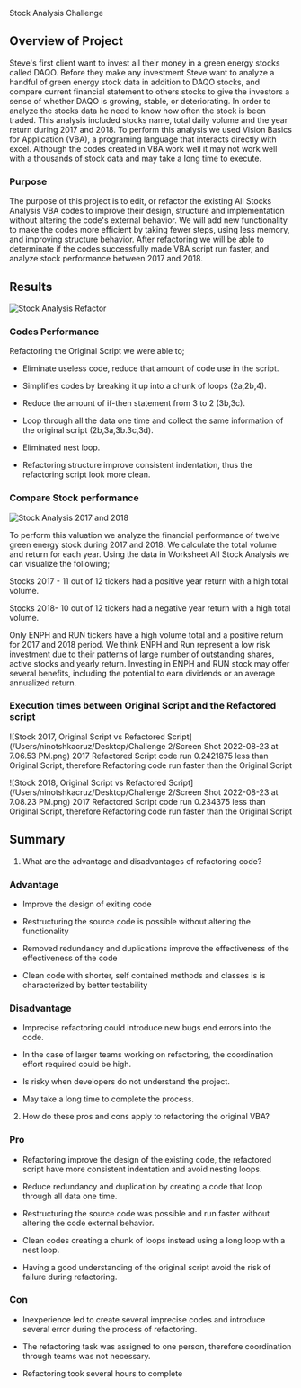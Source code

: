  Stock Analysis Challenge

## Overview of Project 

Steve's first client want to invest all their money in a green energy stocks called DAQO. Before they make any investment Steve want to analyze a handful of green energy stock data in addition to DAQO stocks, and  compare current financial statement to others stocks to give the investors a sense of whether DAQO is growing, stable, or deteriorating. In order to analyze the stocks data he need to know how often the stock is been traded.  This analysis included stocks name, total daily volume and the year return during 2017 and 2018. To perform this analysis we used Vision Basics for Application (VBA), a programing language that interacts directly with excel. Although the codes created in VBA work well it may not work well with a thousands of stock data and may take a long time to execute.

### Purpose

The purpose of this project is to edit, or refactor the existing All Stocks Analysis VBA codes to improve their design, structure and implementation without altering the code's external behavior. We will add new functionality to make the codes more efficient by taking fewer steps, using less memory, and improving structure behavior. After refactoring we will be able to determinate if the codes successfully made VBA script run faster, and analyze stock performance between 2017 and 2018.


## Results

![Stock Analysis Refactor](images/ScreenShot2022-08-23at7.50.25PM.png)

### Codes Performance

Refactoring the Original Script we were able to;

- Eliminate useless code, reduce that amount of code use in the script.

- Simplifies codes by breaking it up into a chunk of loops (2a,2b,4).

- Reduce the amount of if-then statement from 3 to 2 (3b,3c).

- Loop through all the data one time and collect the same information of the original script (2b,3a,3b.3c,3d).

- Eliminated nest loop. 

- Refactoring structure improve consistent indentation, thus the refactoring script look more clean.


### Compare Stock performance 

![Stock Analysis 2017 and 2018](/Users/ninotshkacruz/Desktop/ScreenShot2022-08-23at7.32.59PM.png)

To perform this valuation we analyze the financial performance of twelve green energy stock during 2017 and 2018. We calculate the total volume and return for each year. Using the data in Worksheet All Stock Analysis we can visualize the following;

Stocks 2017 -  11 out of 12 tickers had a positive year return with a high total volume.

Stocks 2018- 10 out of 12 tickers had a negative year return with a high total volume.

Only ENPH and RUN tickers have a high volume total and a positive return for 2017 and 2018 period. We think ENPH and Run represent a low risk investment due to their patterns of large number of outstanding shares,  active stocks and yearly return. Investing in ENPH and RUN stock may offer several benefits, including the potential to earn dividends or an average annualized return.


### Execution times between Original Script and the Refactored script

![Stock 2017, Original Script vs Refactored Script](/Users/ninotshkacruz/Desktop/Challenge 2/Screen Shot 2022-08-23 at 7.06.53 PM.png)
2017 Refactored Script code run 0.2421875 less than Original Script, therefore Refactoring code run faster than the Original Script


![Stock 2018, Original Script vs Refactored Script](/Users/ninotshkacruz/Desktop/Challenge 2/Screen Shot 2022-08-23 at 7.08.23 PM.png)
2017 Refactored Script code run 0.234375 less than Original Script, therefore Refactoring code run faster than the Original Script


## Summary

1. What are the advantage and disadvantages of refactoring code?

### Advantage 

- Improve the design of exiting code

- Restructuring the source code is possible without altering the functionality

- Removed redundancy and duplications improve the effectiveness of the effectiveness of the code

- Clean code with shorter, self contained methods and classes is is characterized by better testability

### Disadvantage  

- Imprecise refactoring could introduce new bugs end errors into the code.

- In the case of larger teams working on refactoring, the coordination effort required could be high.

- Is risky when developers do not understand the project.

- May take a long time to complete the process.


2. How do these pros and cons apply to refactoring the original VBA?

### Pro 

- Refactoring improve the design of the existing code, the refactored script have more consistent indentation and avoid nesting loops. 

- Reduce redundancy and duplication by creating a code that loop through all data one time.

- Restructuring the source code was possible and run faster without altering the code external behavior.

- Clean codes creating a chunk of loops instead using a long loop with a nest loop.

- Having a good understanding of the original script avoid the risk of failure during refactoring.

### Con

- Inexperience led to create several imprecise codes and introduce several error during the process of refactoring.

- The refactoring task was assigned to one person, therefore coordination through teams was not necessary.

- Refactoring took several hours to complete




